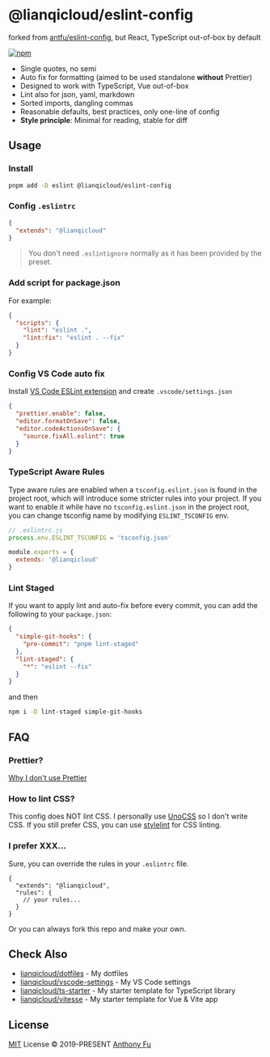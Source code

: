 # @lianqicloud/eslint-config

forked from [antfu/eslint-config](https://github.com/antfu/eslint-config), but React, TypeScript out-of-box by default

[![npm](https://img.shields.io/npm/v/@lianqicloud/eslint-config?color=a1b858&label=)](https://npmjs.com/package/@lianqicloud/eslint-config)

- Single quotes, no semi
- Auto fix for formatting (aimed to be used standalone **without** Prettier)
- Designed to work with TypeScript, Vue out-of-box
- Lint also for json, yaml, markdown
- Sorted imports, dangling commas
- Reasonable defaults, best practices, only one-line of config
- **Style principle**: Minimal for reading, stable for diff

## Usage

### Install

```bash
pnpm add -D eslint @lianqicloud/eslint-config
```

### Config `.eslintrc`

```json
{
  "extends": "@lianqicloud"
}
```

> You don't need `.eslintignore` normally as it has been provided by the preset.

### Add script for package.json

For example:

```json
{
  "scripts": {
    "lint": "eslint .",
    "lint:fix": "eslint . --fix"
  }
}
```

### Config VS Code auto fix

Install [VS Code ESLint extension](https://marketplace.visualstudio.com/items?itemName=dbaeumer.vscode-eslint) and create `.vscode/settings.json`

```json
{
  "prettier.enable": false,
  "editor.formatOnSave": false,
  "editor.codeActionsOnSave": {
    "source.fixAll.eslint": true
  }
}
```

### TypeScript Aware Rules

Type aware rules are enabled when a `tsconfig.eslint.json` is found in the project root, which will introduce some stricter rules into your project. If you want to enable it while have no `tsconfig.eslint.json` in the project root, you can change tsconfig name by modifying `ESLINT_TSCONFIG` env. 

```js
// .eslintrc.js
process.env.ESLINT_TSCONFIG = 'tsconfig.json'

module.exports = {
  extends: '@lianqicloud'
}
```

### Lint Staged

If you want to apply lint and auto-fix before every commit, you can add the following to your `package.json`:

```json
{
  "simple-git-hooks": {
    "pre-commit": "pnpm lint-staged"
  },
  "lint-staged": {
    "*": "eslint --fix"
  }
}
```

and then

```bash
npm i -D lint-staged simple-git-hooks
```

## FAQ

### Prettier?

[Why I don't use Prettier](https://lianqicloud.me/posts/why-not-prettier)

### How to lint CSS?

This config does NOT lint CSS. I personally use [UnoCSS](https://github.com/unocss/unocss) so I don't write CSS. If you still prefer CSS, you can use [stylelint](https://stylelint.io/) for CSS linting.

### I prefer XXX...

Sure, you can override the rules in your `.eslintrc` file.

<!-- eslint-skip -->

```jsonc
{
  "extends": "@lianqicloud",
  "rules": {
    // your rules...
  }
}
```

Or you can always fork this repo and make your own.

## Check Also

- [lianqicloud/dotfiles](https://github.com/lianqicloud/dotfiles) - My dotfiles
- [lianqicloud/vscode-settings](https://github.com/lianqicloud/vscode-settings) - My VS Code settings
- [lianqicloud/ts-starter](https://github.com/lianqicloud/ts-starter) - My starter template for TypeScript library
- [lianqicloud/vitesse](https://github.com/lianqicloud/vitesse) - My starter template for Vue & Vite app

## License

[MIT](./LICENSE) License &copy; 2019-PRESENT [Anthony Fu](https://github.com/lianqicloud)
